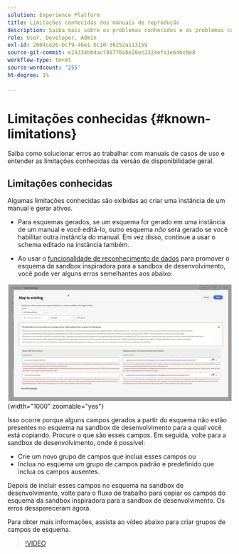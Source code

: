 ```yaml
---
solution: Experience Platform
title: Limitações conhecidas dos manuais de reprodução
description: Saiba mais sobre os problemas conhecidos e os problemas comuns com os manuais e como solucioná-los
role: User, Developer, Admin
exl-id: 2604ce26-bcf9-46e1-bc10-30252a113159
source-git-commit: e24334bb4ac788770abe20ec2324efa1e64bc0e8
workflow-type: tm+mt
source-wordcount: '255'
ht-degree: 1%

---
```



# Limitações conhecidas {#known-limitations}

Saiba como solucionar erros ao trabalhar com manuais de casos de uso e entender as limitações conhecidas da versão de disponibilidade geral.

## Limitações conhecidas

Algumas limitações conhecidas são exibidas ao criar uma instância de um manual e gerar ativos.

* Para esquemas gerados, se um esquema for gerado em uma instância de um manual e você editá-lo, outro esquema *não* será gerado se você habilitar outra instância do manual. Em vez disso, continue a usar o schema editado na instância também.

* Ao usar o [funcionalidade de reconhecimento de dados](/help/use-case-playbooks/playbooks/data-awareness.md) para promover o esquema da sandbox inspiradora para a sandbox de desenvolvimento, você pode ver alguns erros semelhantes aos abaixo:

![Erros exibidos no fluxo de trabalho de mapeamento de esquema.](/help/use-case-playbooks/assets/playbooks/troubleshooting/schema-errors.png){width="1000" zoomable="yes"}

Isso ocorre porque alguns campos gerados a partir do esquema não estão presentes no esquema na sandbox de desenvolvimento para a qual você está copiando. Procure o que são esses campos. Em seguida, volte para a sandbox de desenvolvimento, onde é possível:

* Crie um novo grupo de campos que inclua esses campos ou
* Inclua no esquema um grupo de campos padrão e predefinido que inclua os campos ausentes.

Depois de incluir esses campos no esquema na sandbox de desenvolvimento, volte para o fluxo de trabalho para copiar os campos do esquema da sandbox inspiradora para a sandbox de desenvolvimento. Os erros desapareceram agora.

Para obter mais informações, assista ao vídeo abaixo para criar grupos de campos de esquema.

>[!VIDEO](https://video.tv.adobe.com/v/27013/?learn=on)
